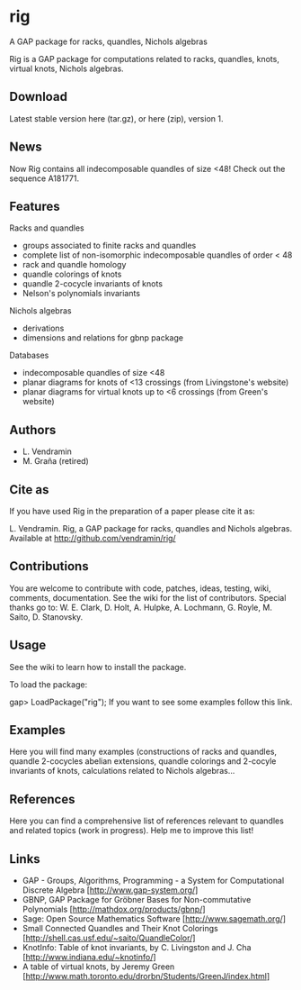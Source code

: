 # rig
A GAP package for racks, quandles, Nichols algebras

Rig is a GAP package for computations related to racks, quandles, knots, virtual knots, Nichols algebras.

Download
--------
Latest stable version here (tar.gz), or here (zip), version 1.

News
----
Now Rig contains all indecomposable quandles of size <48! Check out the sequence A181771.

Features
--------
Racks and quandles
* groups associated to finite racks and quandles 
* complete list of non-isomorphic indecomposable quandles of order < 48 
* rack and quandle homology
* quandle colorings of knots
* quandle 2-cocycle invariants of knots
* Nelson's polynomials invariants

Nichols algebras
* derivations
* dimensions and relations for gbnp package

Databases
* indecomposable quandles of size <48
* planar diagrams for knots of <13 crossings (from Livingstone's website)
* planar diagrams for virtual knots up to <6 crossings (from Green's website)

Authors
-------
* L. Vendramin
* M. Graña (retired)

Cite as
-------
If you have used Rig in the preparation of a paper please cite it as:

L. Vendramin. Rig, a GAP package for racks, quandles and Nichols algebras. Available at http://github.com/vendramin/rig/

Contributions
-------------
You are welcome to contribute with code, patches, ideas, testing, wiki, comments, documentation. See the wiki for the list of contributors. Special thanks go to: W. E. Clark, D. Holt, A. Hulpke, A. Lochmann, G. Royle, M. Saito, D. Stanovsky.

Usage
-----
See the wiki to learn how to install the package.

To load the package:

gap> LoadPackage("rig");
If you want to see some examples follow this link.

Examples
--------
Here you will find many examples (constructions of racks and quandles, quandle 2-cocycles abelian extensions, quandle colorings and 2-cocyle invariants of knots, calculations related to Nichols algebras...

References
----------
Here you can find a comprehensive list of references relevant to quandles and related topics (work in progress). Help me to improve this list!

Links
-----
* GAP - Groups, Algorithms, Programming - a System for Computational Discrete Algebra   [http://www.gap-system.org/]
* GBNP, GAP Package for Gröbner Bases for Non-commutative Polynomials [http://mathdox.org/products/gbnp/]
* Sage: Open Source Mathematics Software [http://www.sagemath.org/]
* Small Connected Quandles and Their Knot Colorings [http://shell.cas.usf.edu/~saito/QuandleColor/]
* KnotInfo: Table of knot invariants, by C. Livingston and J. Cha [http://www.indiana.edu/~knotinfo/]
* A table of virtual knots, by Jeremy Green [http://www.math.toronto.edu/drorbn/Students/GreenJ/index.html]
